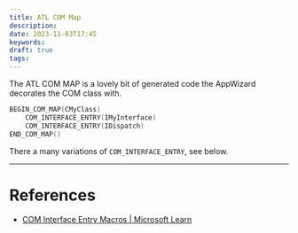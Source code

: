 ```yaml
---
title: ATL COM Map
description: 
date: 2023-11-03T17:45
keywords: 
draft: true
tags:
---
```

The ATL COM MAP is a lovely bit of generated code the AppWizard decorates the COM class with.

```C++
BEGIN_COM_MAP(CMyClass)
    COM_INTERFACE_ENTRY(IMyInterface)
    COM_INTERFACE_ENTRY(IDispatch)
END_COM_MAP()
```

There a many variations of `COM_INTERFACE_ENTRY`, see below.

---
# References

- [COM Interface Entry Macros | Microsoft Learn](https://learn.microsoft.com/en-us/cpp/atl/reference/com-interface-entry-macros?view=msvc-170)
